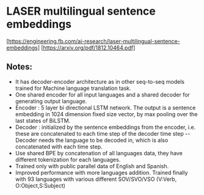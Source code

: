 # LASER multilingual sentence embeddings
[https://engineering.fb.com/ai-research/laser-multilingual-sentence-embeddings]
[https://arxiv.org/pdf/1812.10464.pdf]
## Notes:
- It has decoder-encoder architecture as in other seq-to-seq models trained for Machine language translation task.
- One shared encoder for all input languages and a shared decoder for generating output language.
- Encoder : 5 layer bi directional LSTM network. The output is a sentence embedding in 1024 dimension fixed size vector, by max pooling over the last states of BiLSTM.
- Decoder : initialized by the sentence embeddings from the encoder, i.e. these are concatenated to each time step of the decoder time step
  -- Decoder needs the language to be decoded in, which is also concatenated with each time step.
- Use shared BPE by concatenation of all languages data, they have different tokenization for each languages.
- Trained only with public parallel data of English and Spanish.
- Improved performance with more languages addition. Trained finally with 93 languages with various different SOV/SVO/VSO (V:Verb, O:Object,S:Subject)

